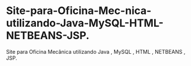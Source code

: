 # Site-para-Oficina-Mec-nica-utilizando-Java-MySQL-HTML-NETBEANS-JSP.
Site para Oficina Mecânica utilizando Java , MySQL , HTML , NETBEANS , JSP.
